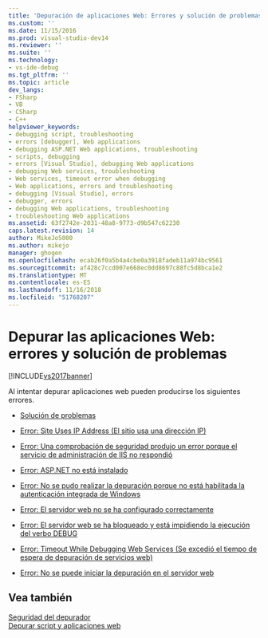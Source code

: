 ```yaml
---
title: 'Depuración de aplicaciones Web: Errores y solución de problemas | Microsoft Docs'
ms.custom: ''
ms.date: 11/15/2016
ms.prod: visual-studio-dev14
ms.reviewer: ''
ms.suite: ''
ms.technology:
- vs-ide-debug
ms.tgt_pltfrm: ''
ms.topic: article
dev_langs:
- FSharp
- VB
- CSharp
- C++
helpviewer_keywords:
- debugging script, troubleshooting
- errors [debugger], Web applications
- debugging ASP.NET Web applications, troubleshooting
- scripts, debugging
- errors [Visual Studio], debugging Web applications
- debugging Web services, troubleshooting
- Web services, timeout error when debugging
- Web applications, errors and troubleshooting
- debugging [Visual Studio], errors
- debugger, errors
- debugging Web applications, troubleshooting
- troubleshooting Web applications
ms.assetid: 63f2742e-2031-48a8-9773-d9b547c62230
caps.latest.revision: 14
author: MikeJo5000
ms.author: mikejo
manager: ghogen
ms.openlocfilehash: ecab26f0a5b4a4cbe0a3918fadeb11a974bc9561
ms.sourcegitcommit: af428c7ccd007e668ec0dd8697c88fc5d8bca1e2
ms.translationtype: MT
ms.contentlocale: es-ES
ms.lasthandoff: 11/16/2018
ms.locfileid: "51768207"
---
```

# <a name="debugging-web-applications-errors-and-troubleshooting"></a>Depurar las aplicaciones Web: errores y solución de problemas
[!INCLUDE[vs2017banner](../includes/vs2017banner.md)]

Al intentar depurar aplicaciones web pueden producirse los siguientes errores.  
  
-   [Solución de problemas](../debugger/debugging-web-applications-troubleshooting.md)  
  
-   [Error: Site Uses IP Address (El sitio usa una dirección IP)](../debugger/error-site-uses-ip-address.md)  
  
-   [Error: Una comprobación de seguridad produjo un error porque el servicio de administración de IIS no respondió](../debugger/error-a-security-check-failed-because-the-iis-admin-service-did-not-respond.md)  
  
-   [Error: ASP.NET no está instalado](../debugger/error-aspnet-not-installed.md)  
  
-   [Error: No se pudo realizar la depuración porque no está habilitada la autenticación integrada de Windows](../debugger/error-debugging-failed-because-integrated-windows-authentication-is-not-enabled.md)  
  
-   [Error: El servidor web no se ha configurado correctamente](../debugger/error-the-web-server-is-not-configured-correctly.md)  
  
-   [Error: El servidor web se ha bloqueado y está impidiendo la ejecución del verbo DEBUG](../debugger/error-the-web-server-has-been-locked-down-and-is-blocking-the-debug-verb.md)  
  
-   [Error: Timeout While Debugging Web Services (Se excedió el tiempo de espera de depuración de servicios web)](../debugger/error-timeout-while-debugging-web-services.md)  
  
-   [Error: No se puede iniciar la depuración en el servidor web](../debugger/error-unable-to-start-debugging-on-the-web-server.md)  
  
## <a name="see-also"></a>Vea también  
 [Seguridad del depurador](../debugger/debugger-security.md)   
 [Depurar script y aplicaciones web](../debugger/debugging-web-applications-and-script.md)



